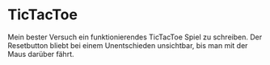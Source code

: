 # TicTacToe
Mein bester Versuch ein funktionierendes TicTacToe Spiel zu schreiben. 
Der Resetbutton bliebt bei einem Unentschieden unsichtbar, bis man mit der Maus darüber fährt. 
